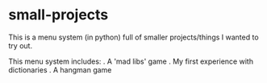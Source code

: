 # small-projects

This is a menu system (in python) full of smaller projects/things I wanted to try out.

This menu system includes:
	. A 'mad libs' game
	. My first experience with dictionaries
	. A hangman game
